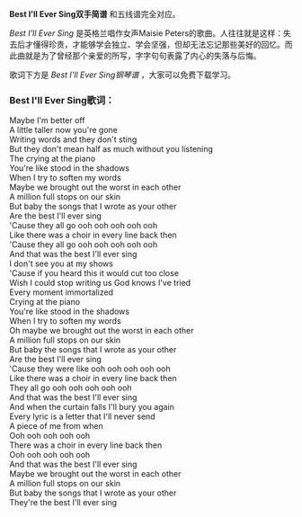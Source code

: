 

**Best I'll Ever Sing双手简谱** 和五线谱完全对应。

_Best I'll Ever Sing_ 是英格兰唱作女声Maisie
Peters的歌曲。人往往就是这样：失去后才懂得珍贵，才能够学会独立、学会坚强，但却无法忘记那些美好的回忆。而此曲就是为了曾经那个亲爱的所写，字字句句表露了内心的失落与后悔。

歌词下方是 _Best I'll Ever Sing钢琴谱_ ，大家可以免费下载学习。

### Best I'll Ever Sing歌词：

Maybe I'm better off  
A little taller now you're gone  
Writing words and they don't sting  
But they don't mean half as much without you listening  
The crying at the piano  
You're like stood in the shadows  
When I try to soften my words  
Maybe we brought out the worst in each other  
A million full stops on our skin  
But baby the songs that I wrote as your other  
Are the best I'll ever sing  
'Cause they all go ooh ooh ooh ooh ooh  
Like there was a choir in every line back then  
'Cause they all go ooh ooh ooh ooh ooh  
And that was the best I'll ever sing  
I don't see you at my shows  
'Cause if you heard this it would cut too close  
Wish I could stop writing us God knows I've tried  
Every moment immortalized  
Crying at the piano  
You're like stood in the shadows  
When I try to soften my words  
Oh maybe we brought out the worst in each other  
A million full stops on our skin  
But baby the songs that I wrote as your other  
Are the best I'll ever sing  
'Cause they were like ooh ooh ooh ooh ooh  
Like there was a choir in every line back then  
They all go ooh ooh ooh ooh ooh  
And that was the best I'll ever sing  
And when the curtain falls I'll bury you again  
Every lyric is a letter that I'll never send  
A piece of me from when  
Ooh ooh ooh ooh ooh  
There was a choir in every line back then  
Ooh ooh ooh ooh ooh  
And that was the best I'll ever sing  
Maybe we brought out the worst in each other  
A million full stops on our skin  
But baby the songs that I wrote as your other  
They're the best I'll ever sing

